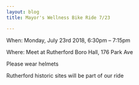 ```yaml
---
layout: blog
title: Mayor's Wellness Bike Ride 7/23

---
```


When: Monday, July 23rd 2018, 6:30pm – 7:15pm

Where: Meet at Rutherford Boro Hall, 176 Park Ave  

Please wear helmets


Rutherford historic sites will be part of our ride
